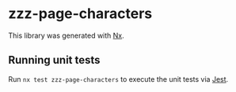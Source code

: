 # zzz-page-characters

This library was generated with [Nx](https://nx.dev).

## Running unit tests

Run `nx test zzz-page-characters` to execute the unit tests via [Jest](https://jestjs.io).
